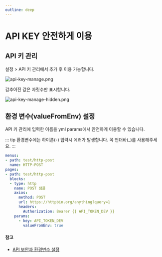```yaml
---
outline: deep
---
```


# API KEY 안전하게 이용

## API 키 관리

설정 > API 키 관리에서 추가 후 이용 가능합니다.

![](https://imagedelivery.net/MHVC-FGTDyxApYeHyF29Tw/245b0a6f-2d62-4d06-05e3-c50ec9d4e000/docs "api-key-manage.png")

감추어진 값은 자릿수만 표시합니다.

![](https://imagedelivery.net/MHVC-FGTDyxApYeHyF29Tw/060ac99c-2f4e-49aa-82ad-241424874200/docs "api-key-manage-hidden.png")

## 환경 변수(valueFromEnv) 설정

API 키 관리에 입력한 이름을 yml params에서 안전하게 이용할 수 있습니다. 

::: tip
환경변수에는 하이픈(-) 입력시 에러가 발생합니다. 꼭 언더바(_)를 사용해주세요.
:::

```yaml
menus:
- path: test/http-post
  name: HTTP-POST
pages:
- path: test/http-post
  blocks:  
  - type: http
    name: POST 샘플
    axios:
      method: POST
      url: https://httpbin.org/anything?query=1
      headers:
        Authorization: Bearer {{ API_TOKEN_DEV }}
    params:
      - key: API_TOKEN_DEV
        valueFromEnv: true
```

#### 참고

- [API 보안과 환경변수 설정](/guide/secure-api)